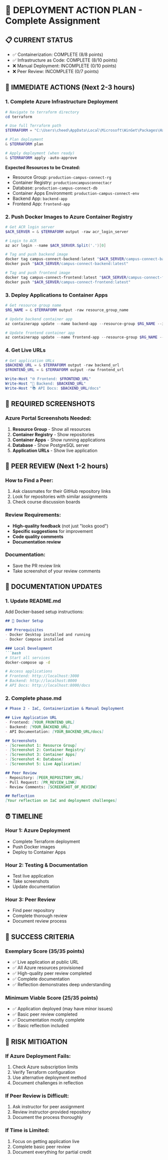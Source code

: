 # 🚀 DEPLOYMENT ACTION PLAN - Complete Assignment

## 📋 **CURRENT STATUS**
- ✅ Containerization: COMPLETE (8/8 points)
- ✅ Infrastructure as Code: COMPLETE (8/10 points)
- ❌ Manual Deployment: INCOMPLETE (0/10 points)
- ❌ Peer Review: INCOMPLETE (0/7 points)

## 🎯 **IMMEDIATE ACTIONS (Next 2-3 hours)**

### **1. Complete Azure Infrastructure Deployment**

```powershell
# Navigate to terraform directory
cd terraform

# Use full Terraform path
$TERRAFORM = "C:\Users\cheed\AppData\Local\Microsoft\WinGet\Packages\Hashicorp.Terraform_Microsoft.Winget.Source_8wekyb3d8bbwe\terraform.exe"

# Plan deployment
& $TERRAFORM plan

# Apply deployment (when ready)
& $TERRAFORM apply -auto-approve
```

**Expected Resources to be Created:**
- Resource Group: `production-campus-connect-rg`
- Container Registry: `productioncampusconnectacr`
- Database: `production-campus-connect-db`
- Container Apps Environment: `production-campus-connect-env`
- Backend App: `backend-app`
- Frontend App: `frontend-app`

### **2. Push Docker Images to Azure Container Registry**

```powershell
# Get ACR login server
$ACR_SERVER = & $TERRAFORM output -raw acr_login_server

# Login to ACR
az acr login --name $ACR_SERVER.Split('.')[0]

# Tag and push backend image
docker tag campus-connect-backend:latest "$ACR_SERVER/campus-connect-backend:latest"
docker push "$ACR_SERVER/campus-connect-backend:latest"

# Tag and push frontend image
docker tag campus-connect-frontend:latest "$ACR_SERVER/campus-connect-frontend:latest"
docker push "$ACR_SERVER/campus-connect-frontend:latest"
```

### **3. Deploy Applications to Container Apps**

```powershell
# Get resource group name
$RG_NAME = & $TERRAFORM output -raw resource_group_name

# Update backend container app
az containerapp update --name backend-app --resource-group $RG_NAME --image "$ACR_SERVER/campus-connect-backend:latest"

# Update frontend container app
az containerapp update --name frontend-app --resource-group $RG_NAME --image "$ACR_SERVER/campus-connect-frontend:latest"
```

### **4. Get Live URLs**

```powershell
# Get application URLs
$BACKEND_URL = & $TERRAFORM output -raw backend_url
$FRONTEND_URL = & $TERRAFORM output -raw frontend_url

Write-Host "🌐 Frontend: $FRONTEND_URL"
Write-Host "🔗 Backend: $BACKEND_URL"
Write-Host "📚 API Docs: $BACKEND_URL/docs"
```

## 📸 **REQUIRED SCREENSHOTS**

### **Azure Portal Screenshots Needed:**
1. **Resource Group** - Show all resources
2. **Container Registry** - Show repositories
3. **Container Apps** - Show running applications
4. **Database** - Show PostgreSQL server
5. **Application URLs** - Show live application

## 👥 **PEER REVIEW (Next 1-2 hours)**

### **How to Find a Peer:**
1. Ask classmates for their GitHub repository links
2. Look for repositories with similar assignments
3. Check course discussion boards

### **Review Requirements:**
- **High-quality feedback** (not just "looks good")
- **Specific suggestions** for improvement
- **Code quality comments**
- **Documentation review**

### **Documentation:**
- Save the PR review link
- Take screenshot of your review comments

## 📝 **DOCUMENTATION UPDATES**

### **1. Update README.md**
Add Docker-based setup instructions:

```markdown
## 🐳 Docker Setup

### Prerequisites
- Docker Desktop installed and running
- Docker Compose installed

### Local Development
```bash
# Start all services
docker-compose up -d

# Access applications
# Frontend: http://localhost:3000
# Backend: http://localhost:8000
# API Docs: http://localhost:8000/docs
```

### **2. Complete phase.md**
```markdown
# Phase 2 - IaC, Containerization & Manual Deployment

## Live Application URL
- Frontend: [YOUR_FRONTEND_URL]
- Backend: [YOUR_BACKEND_URL]
- API Documentation: [YOUR_BACKEND_URL/docs]

## Screenshots
- [Screenshot 1: Resource Group]
- [Screenshot 2: Container Registry]
- [Screenshot 3: Container Apps]
- [Screenshot 4: Database]
- [Screenshot 5: Live Application]

## Peer Review
- Repository: [PEER_REPOSITORY_URL]
- Pull Request: [PR_REVIEW_LINK]
- Review Comments: [SCREENSHOT_OF_REVIEW]

## Reflection
[Your reflection on IaC and deployment challenges]
```

## ⏰ **TIMELINE**

### **Hour 1: Azure Deployment**
- Complete Terraform deployment
- Push Docker images
- Deploy to Container Apps

### **Hour 2: Testing & Documentation**
- Test live application
- Take screenshots
- Update documentation

### **Hour 3: Peer Review**
- Find peer repository
- Complete thorough review
- Document review process

## 🎯 **SUCCESS CRITERIA**

### **Exemplary Score (35/35 points)**
- ✅ Live application at public URL
- ✅ All Azure resources provisioned
- ✅ High-quality peer review completed
- ✅ Complete documentation
- ✅ Reflection demonstrates deep understanding

### **Minimum Viable Score (25/35 points)**
- ✅ Application deployed (may have minor issues)
- ✅ Basic peer review completed
- ✅ Documentation mostly complete
- ✅ Basic reflection included

## 🚨 **RISK MITIGATION**

### **If Azure Deployment Fails:**
1. Check Azure subscription limits
2. Verify Terraform configuration
3. Use alternative deployment method
4. Document challenges in reflection

### **If Peer Review is Difficult:**
1. Ask instructor for peer assignment
2. Review instructor-provided repository
3. Document the process thoroughly

### **If Time is Limited:**
1. Focus on getting application live
2. Complete basic peer review
3. Document everything for partial credit 